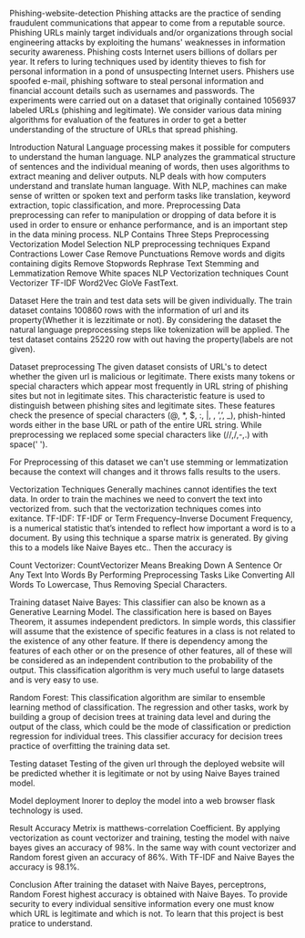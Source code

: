 Phishing-website-detection
Phishing attacks are the practice of sending fraudulent communications that appear to come from a reputable source. Phishing URLs mainly target individuals and/or organizations through social engineering attacks by exploiting the humans' weaknesses in information security awareness. Phishing costs Internet users billions of dollars per year. It refers to luring techniques used by identity thieves to fish for personal information in a pond of unsuspecting Internet users. Phishers use spoofed e-mail, phishing software to steal personal information and financial account details such as usernames and passwords. The experiments were carried out on a dataset that originally contained 1056937 labeled URLs (phishing and legitimate). We consider various data mining algorithms for evaluation of the features in order to get a better understanding of the structure of URLs that spread phishing.

Introduction
Natural Language processing makes it possible for computers to understand the human language. NLP analyzes the grammatical structure of sentences and the individual meaning of words, then uses algorithms to extract meaning and deliver outputs. NLP deals with how computers understand and translate human language. With NLP, machines can make sense of written or spoken text and perform tasks like translation, keyword extraction, topic classification, and more. Preprocessing Data preprocessing can refer to manipulation or dropping of data before it is used in order to ensure or enhance performance, and is an important step in the data mining process. NLP Contains Three Steps Preprocessing Vectorization Model Selection NLP preprocessing techniques Expand Contractions Lower Case Remove Punctuations Remove words and digits containing digits Remove Stopwords Rephrase Text Stemming and Lemmatization Remove White spaces NLP Vectorization techniques Count Vectorizer TF-IDF Word2Vec GloVe FastText.

Dataset
Here the train and test data sets will be given individually. The train dataset contains 100860 rows with the information of url and its property(Whether it is lezzitimate or not). By considering the dataset the natural language preprocessing steps like tokenization will be applied. The test dataset contains 25220 row with out having the property(labels are not given).

Dataset preprocessing
The given dataset consists of URL's to detect whether the given url is malicious or legitimate. There exists many tokens or special characters which appear most frequently in URL string of phishing sites but not in legitimate sites. This characteristic feature is used to distinguish between phishing sites and legitimate sites. These features check the presence of special characters (@, *, $, :, |, , ’,’, _), phish-hinted words either in the base URL or path of the entire URL string. While preprocessing we replaced some special characters like (//,/,-,.) with space(' ').

For Preprocessing of this dataset we can't use stemming or lemmatization because the context will changes and it throws falls results to the users.

Vectorization Techniques
Generally machines cannot identifies the text data. In order to train the machines we need to convert the text into vectorized from. such that the vectorization techniques comes into exitance. TF-IDF: TF-IDF or Term Frequency–Inverse Document Frequency, is a numerical statistic that’s intended to reflect how important a word is to a document. By using this technique a sparse matrix is generated. By giving this to a models like Naive Bayes etc.. Then the accuracy is

Count Vectorizer: CountVectorizer Means Breaking Down A Sentence Or Any Text Into Words By Performing Preprocessing Tasks Like Converting All Words To Lowercase, Thus Removing Special Characters.

Training dataset
Naive Bayes: This classifier can also be known as a Generative Learning Model. The classification here is based on Bayes Theorem, it assumes independent predictors. In simple words, this classifier will assume that the existence of specific features in a class is not related to the existence of any other feature. If there is dependency among the features of each other or on the presence of other features, all of these will be considered as an independent contribution to the probability of the output. This classification algorithm is very much useful to large datasets and is very easy to use.

Random Forest: This classification algorithm are similar to ensemble learning method of classification. The regression and other tasks, work by building a group of decision trees at training data level and during the output of the class, which could be the mode of classification or prediction regression for individual trees. This classifier accuracy for decision trees practice of overfitting the training data set.

Testing dataset
Testing of the given url through the deployed website will be predicted whether it is legitimate or not by using Naive Bayes trained model.

Model deployment
Inorer to deploy the model into a web browser flask technology is used.

Result
Accuracy Metrix is matthews-correlation Coefficient. By applying vectorization as count vectorizer and training, testing the model with naive bayes gives an accuracy of 98%. In the same way with count vectorizer and Random forest given an accuracy of 86%. With TF-IDF and Naive Bayes the accuracy is 98.1%.

Conclusion
After training the dataset with Naive Bayes, perceptrons, Random Forest highest accuracy is obtained with Naive Bayes. To provide security to every individual sensitive information every one must know which URL is legitimate and which is not. To learn that this project is best pratice to understand.

